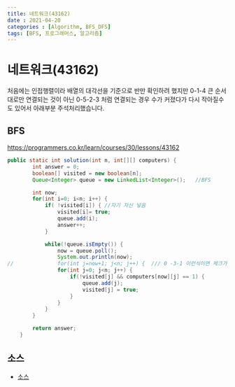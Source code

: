 ```yaml
---
title: 네트워크(43162)
date : 2021-04-20
categories : [Algorithm, BFS_DFS]
tags: [BFS, 프로그래머스, 알고리즘]
---
```


# 네트워크(43162)
처음에는 인접행렬이라 배열의 대각선을 기준으로 반만 확인하려 했지만 0-1-4 큰 순서대로만 연결되는 것이 아닌 0-5-2-3 처럼 연결되는 경우 수가 커졌다가 다시 작아질수도 있어서 아래부분 주석처리했습니다.

## BFS
https://programmers.co.kr/learn/courses/30/lessons/43162


```java
public static int solution(int n, int[][] computers) {
        int answer = 0;
        boolean[] visited = new boolean[n];
        Queue<Integer> queue = new LinkedList<Integer>();	//BFS

        int now;
        for(int i=0; i<n; i++) {
			if( !visited[i]) { //자기 자신 넣음
				visited[i]= true;
				queue.add(i);
				answer++;
			}

			while(!queue.isEmpty()) {
				now = queue.poll();
				System.out.println(now);
//				for(int j=now+1; j<n; j++) {  /// 0 -3-1 이런식이면 체크가 안되서
				for(int j=0; j<n; j++) {
					if(!visited[j] && computers[now][j] == 1) {
						queue.add(j);
						visited[j] = true;
					}
				}
			}
        }

        return answer;
    }
```

## 소스
- [소스](https://github.com/hyunhyun/Hyun_Algorithm/blob/master/AlgoPractice/src/bfsDfs/Network.java)
